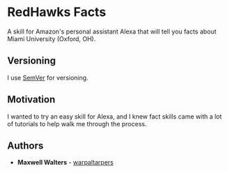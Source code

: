 # RedHawks Facts

A skill for Amazon's personal assistant Alexa that will tell you facts about Miami University (Oxford, OH).

## Versioning

I use [SemVer](http://semver.org/) for versioning.

## Motivation

I wanted to try an easy skill for Alexa, and I knew fact skills came with a lot of tutorials to help walk me through the process.

## Authors

* **Maxwell Walters** - [warpaltarpers](https://github.com/warpaltarpers)
